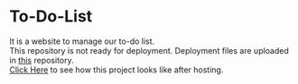 # To-Do-List
It is a website to manage our to-do list.<br/>
This repository is not ready for deployment. Deployment files are uploaded in [this](https://github.com/H-R-Wells/todolistbyhrwells.github.io) repository.<br/>
[Click Here](https://h-r-wells.github.io/todolistbyhrwells.github.io/) to see how this project looks like after hosting.

